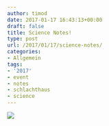 ```yaml
---
author: timod
date: 2017-01-17 16:43:13+00:00
draft: false
title: Science Notes!
type: post
url: /2017/01/17/science-notes/
categories:
- Allgemein
tags:
- '2017'
- event
- notes
- schlachthaus
- science
---
```


[![](https://www.fablab-neckar-alb.org/wp-content/uploads/2017/01/robots_final_A2-01-1-1-725x1024.jpg)
](http://sciencenotes.apps-1and1.net/coming-home-science-notes-in-tubingen)
